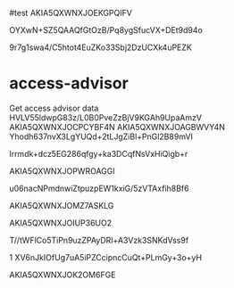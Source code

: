 #test
AKIA5QXWNXJOEKGPQIFV

OYXwN+SZ5QAAQfGtOzB/Pq8ygSfucVX+DEt9d94o

9r7g1swa4/C5htot4EuZKo33Sbj2DzUCXk4uPEZK 

# access-advisor
Get access advisor data
HVLV55ldwpG83z/L0B0PveZzBjV9KGAh9UpaAmzV
AKIA5QXWNXJOCPCYBF4N
AKIA5QXWNXJOAGBWVY4N
Yhodh637nvX3LgYUQd+2tLJgZiBl+PnGl2B89mVI


lrrmdk+dcz5EG286qfgy+ka3DCqfNsVxHiQigb+r

AKIA5QXWNXJOPWROAGGI

u06nacNPmdnwiZtpuzpEW1kxiG/5zVTAxfih8Bf6



AKIA5QXWNXJOMZ7ASKLG

AKIA5QXWNXJOIUP36UO2

T//tWFlCo5TiPn9uzZPAyDRl+A3Vzk3SNKdVss9f

1
XV6nJkIOfUg7uA5iPZCcipncCuQt+PLmGy+3o+yH

AKIA5QXWNXJOK2OM6FGE
